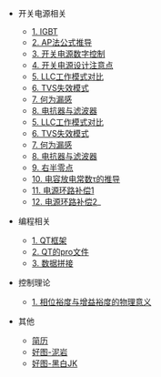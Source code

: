 <!-- 侧边栏 docs/_sidebar.md -->

- 开关电源相关
    - [1. IGBT](01/IGBT/)
    - [2. AP法公式推导](01/AP法公式推导/)
    - [3. 开关电源数字控制](01/开关电源数字控制（1）.md)
    - [4. 开关电源设计注意点](01/开关电源设计流程.md)
    - [5. LLC工作模式对比](01/LLC工作模式对比.md)
    - [6. TVS失效模式](01/TVS失效模式.md)
    - [7. 何为漏感](01/何为漏感.md)
    - [8. 电抗器与滤波器](01/变频器专用电抗器与滤波器的区别.md)
    - [5. LLC工作模式对比](01/LLC工作模式对比.md)
    - [6. TVS失效模式](01/TVS失效模式.md)
    - [7. 何为漏感](01/何为漏感.md)
    - [8. 电抗器与滤波器](01/变频器专用电抗器与滤波器的区别.md)
    - [9. 右半零点](01/开关电源中的“右半平面零点问题（RHPZ）”.md)
    - [10. 电容放电常数τ的推导](01/电容放电特性分析τ=RC的推导.md)
    - [11. 电源环路补偿1](01/电源环路补偿第一节.md)
    - [12. 电源环路补偿2](01/电源环路补偿第二节.md)_
- 编程相关
    - [1. QT框架](01/QT框架/)
    - [2. QT的pro文件](01/QT的pro文件讲解.md)
    - [3. 数据拼接](01/数据拼接.md)
- 控制理论
    - [1. 相位裕度与增益裕度的物理意义](01/相位裕度与增益裕度的物理意义.md)

- 其他
    - [简历](01/简历.md)
    - [好图-泥岩](01/泥岩图/README.md)
    - [好图-黑白JK](01/泥岩图/黑白.md)
<!-- 以下略 -->
